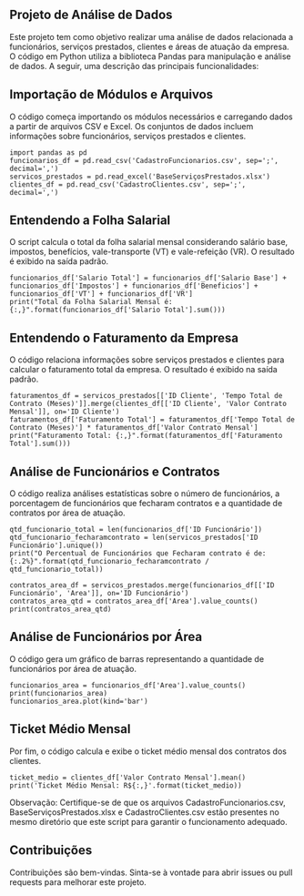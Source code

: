 ## Projeto de Análise de Dados
Este projeto tem como objetivo realizar uma análise de dados relacionada a funcionários, serviços prestados, clientes e áreas de atuação da empresa. O código em Python utiliza a biblioteca Pandas para manipulação e análise de dados. A seguir, uma descrição das principais funcionalidades:

## Importação de Módulos e Arquivos
O código começa importando os módulos necessários e carregando dados a partir de arquivos CSV e Excel. Os conjuntos de dados incluem informações sobre funcionários, serviços prestados e clientes.

```
import pandas as pd
funcionarios_df = pd.read_csv('CadastroFuncionarios.csv', sep=';', decimal=',')
servicos_prestados = pd.read_excel('BaseServiçosPrestados.xlsx')
clientes_df = pd.read_csv('CadastroClientes.csv', sep=';', decimal=',')
```
## Entendendo a Folha Salarial
O script calcula o total da folha salarial mensal considerando salário base, impostos, benefícios, vale-transporte (VT) e vale-refeição (VR). O resultado é exibido na saída padrão.

```
funcionarios_df['Salario Total'] = funcionarios_df['Salario Base'] + funcionarios_df['Impostos'] + funcionarios_df['Beneficios'] + funcionarios_df['VT'] + funcionarios_df['VR']
print("Total da Folha Salarial Mensal é: {:,}".format(funcionarios_df['Salario Total'].sum()))
```
## Entendendo o Faturamento da Empresa
O código relaciona informações sobre serviços prestados e clientes para calcular o faturamento total da empresa. O resultado é exibido na saída padrão.

```
faturamentos_df = servicos_prestados[['ID Cliente', 'Tempo Total de Contrato (Meses)']].merge(clientes_df[['ID Cliente', 'Valor Contrato Mensal']], on='ID Cliente')
faturamentos_df['Faturamento Total'] = faturamentos_df['Tempo Total de Contrato (Meses)'] * faturamentos_df['Valor Contrato Mensal']
print("Faturamento Total: {:,}".format(faturamentos_df['Faturamento Total'].sum()))
```
## Análise de Funcionários e Contratos
O código realiza análises estatísticas sobre o número de funcionários, a porcentagem de funcionários que fecharam contratos e a quantidade de contratos por área de atuação.

```
qtd_funcionario_total = len(funcionarios_df['ID Funcionário'])
qtd_funcionario_fecharamcontrato = len(servicos_prestados['ID Funcionário'].unique())
print("O Percentual de Funcionários que Fecharam contrato é de: {:.2%}".format(qtd_funcionario_fecharamcontrato / qtd_funcionario_total))

contratos_area_df = servicos_prestados.merge(funcionarios_df[['ID Funcionário', 'Area']], on='ID Funcionário')
contratos_area_qtd = contratos_area_df['Area'].value_counts()
print(contratos_area_qtd)
```
## Análise de Funcionários por Área
O código gera um gráfico de barras representando a quantidade de funcionários por área de atuação.

```
funcionarios_area = funcionarios_df['Area'].value_counts()
print(funcionarios_area)
funcionarios_area.plot(kind='bar')
```
## Ticket Médio Mensal
Por fim, o código calcula e exibe o ticket médio mensal dos contratos dos clientes.

```
ticket_medio = clientes_df['Valor Contrato Mensal'].mean()
print('Ticket Médio Mensal: R${:,}'.format(ticket_medio))
```
Observação: Certifique-se de que os arquivos CadastroFuncionarios.csv, BaseServiçosPrestados.xlsx e CadastroClientes.csv estão presentes no mesmo diretório que este script para garantir o funcionamento adequado.

## Contribuições
Contribuições são bem-vindas. Sinta-se à vontade para abrir issues ou pull requests para melhorar este projeto.
